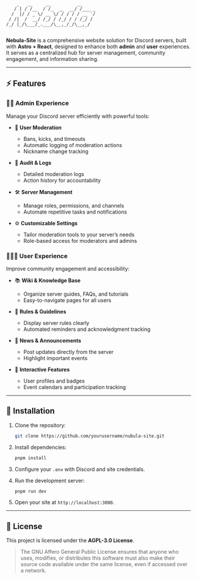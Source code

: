 ```
    _   __     __          __     
   / | / /__  / /_  __  __/ /___ _
  /  |/ / _ \/ __ \/ / / / / __ `/
 / /|  /  __/ /_/ / /_/ / / /_/ / 
/_/ |_/\___/_.___/\__,_/_/\__,_/  
                                    
```

**Nebula-Site** is a comprehensive website solution for Discord servers, built with **Astro + React**, designed to enhance both **admin** and **user** experiences. It serves as a centralized hub for server management, community engagement, and information sharing.

---

## ⚡ Features

### 👮‍♂️ Admin Experience

Manage your Discord server efficiently with powerful tools:

* 🔨 **User Moderation**

    * Bans, kicks, and timeouts
    * Automatic logging of moderation actions
    * Nickname change tracking

* 📜 **Audit & Logs**

    * Detailed moderation logs
    * Action history for accountability

* 🛠 **Server Management**

    * Manage roles, permissions, and channels
    * Automate repetitive tasks and notifications

* ⚙️ **Customizable Settings**

    * Tailor moderation tools to your server’s needs
    * Role-based access for moderators and admins

### 🧑‍🤝‍🧑 User Experience

Improve community engagement and accessibility:

* 📚 **Wiki & Knowledge Base**

    * Organize server guides, FAQs, and tutorials
    * Easy-to-navigate pages for all users

* 📜 **Rules & Guidelines**

    * Display server rules clearly
    * Automated reminders and acknowledgment tracking

* 📰 **News & Announcements**

    * Post updates directly from the server
    * Highlight important events

* 🎉 **Interactive Features**

    * User profiles and badges
    * Event calendars and participation tracking

---

## 🚀 Installation

1. Clone the repository:

   ```bash
   git clone https://github.com/yourusername/nubula-site.git
   ```
2. Install dependencies:

   ```bash
   pnpm install
   ```
3. Configure your `.env` with Discord and site credentials.
4. Run the development server:

   ```bash
   pnpm run dev
   ```
5. Open your site at `http://localhost:3000`.

---

## 📄 License

This project is licensed under the **AGPL-3.0 License**.

> The GNU Affero General Public License ensures that anyone who uses, modifies, or distributes this software must also make their source code available under the same license, even if accessed over a network.



